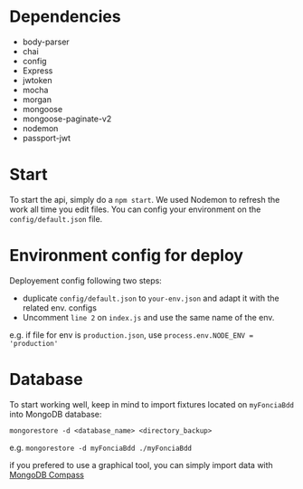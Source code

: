 

# Dependencies

- body-parser
- chai
- config
- Express
- jwtoken
- mocha
- morgan
- mongoose
- mongoose-paginate-v2
- nodemon
- passport-jwt

# Start

To start the api, simply do a `npm start`. We used Nodemon to refresh the work all time you edit files.
You can config your environment on the `config/default.json` file.

# Environment config for deploy

Deployement config following two steps:

- duplicate `config/default.json` to `your-env.json` and adapt it with the related env. configs
- Uncomment `line 2` on `index.js` and use the same name of the env.

e.g. if file for env is `production.json`, use `process.env.NODE_ENV = 'production'`

# Database

To start working well, keep in mind to import fixtures located on `myFonciaBdd` into MongoDB database:

```shell
mongorestore -d <database_name> <directory_backup>
```

e.g. `mongorestore -d myFonciaBdd ./myFonciaBdd`

if you prefered to use a graphical tool, you can simply import data with [MongoDB Compass](https://www.mongodb.com/products/compass)